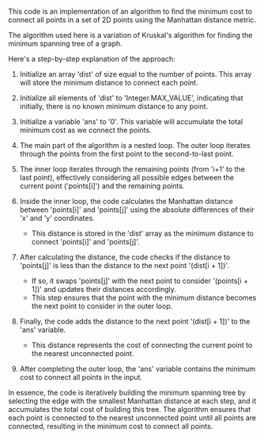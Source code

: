 ​This code is an implementation of an algorithm to find the minimum cost to connect all points in a set of 2D points using the Manhattan distance metric. 

The algorithm used here is a variation of Kruskal's algorithm for finding the minimum spanning tree of a graph. 

Here's a step-by-step explanation of the approach:

1. Initialize an array 'dist' of size equal to the number of points. This array will store the minimum distance to connect each point.

2. Initialize all elements of 'dist' to 'Integer.MAX_VALUE', indicating that initially, there is no known minimum distance to any point.

3. Initialize a variable 'ans' to '0'. This variable will accumulate the total minimum cost as we connect the points.

4. The main part of the algorithm is a nested loop. The outer loop iterates through the points from the first point to the second-to-last point.

5. The inner loop iterates through the remaining points (from 'i+1' to the last point), effectively considering all possible edges between the current point 
   ('points[i]') and the remaining points.

6. Inside the inner loop, the code calculates the Manhattan distance between 'points[i]' and 'points[j]' using the absolute differences of their 'x' and 'y' 
   coordinates.
   - This distance is stored in the 'dist' array as the minimum distance to connect 'points[i]' and 'points[j]'.

7. After calculating the distance, the code checks if the distance to 'points[j]' is less than the distance to the next point '(dist[i + 1])'.
   - If so, it swaps 'points[j]' with the next point to consider '(points[i + 1])' and updates their distances accordingly.
   - This step ensures that the point with the minimum distance becomes the next point to consider in the outer loop.

8. Finally, the code adds the distance to the next point '(dist[i + 1])' to the 'ans' variable.
   - This distance represents the cost of connecting the current point to the nearest unconnected point.

9. After completing the outer loop, the 'ans' variable contains the minimum cost to connect all points in the input.


In essence, the code is iteratively building the minimum spanning tree by selecting the edge with the smallest Manhattan distance at each step, and it accumulates 
the total cost of building this tree. The algorithm ensures that each point is connected to the nearest unconnected point until all points are connected, resulting 
in the minimum cost to connect all points.

